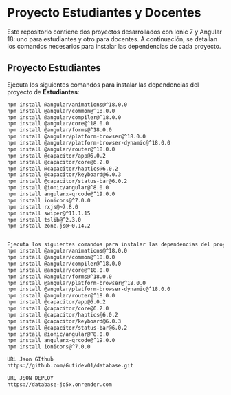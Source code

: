 # Proyecto Estudiantes y Docentes

Este repositorio contiene dos proyectos desarrollados con Ionic 7 y Angular 18: uno para estudiantes y otro para docentes. A continuación, se detallan los comandos necesarios para instalar las dependencias de cada proyecto.

## Proyecto Estudiantes

Ejecuta los siguientes comandos para instalar las dependencias del proyecto de **Estudiantes**:

```bash
npm install @angular/animations@^18.0.0
npm install @angular/common@^18.0.0
npm install @angular/compiler@^18.0.0
npm install @angular/core@^18.0.0
npm install @angular/forms@^18.0.0
npm install @angular/platform-browser@^18.0.0
npm install @angular/platform-browser-dynamic@^18.0.0
npm install @angular/router@^18.0.0
npm install @capacitor/app@6.0.2
npm install @capacitor/core@6.2.0
npm install @capacitor/haptics@6.0.2
npm install @capacitor/keyboard@6.0.3
npm install @capacitor/status-bar@6.0.2
npm install @ionic/angular@^8.0.0
npm install angularx-qrcode@^19.0.0
npm install ionicons@^7.0.0
npm install rxjs@~7.8.0
npm install swiper@^11.1.15
npm install tslib@^2.3.0
npm install zone.js@~0.14.2


Ejecuta los siguientes comandos para instalar las dependencias del proyecto de Docentes:
npm install @angular/animations@^18.0.0
npm install @angular/common@^18.0.0
npm install @angular/compiler@^18.0.0
npm install @angular/core@^18.0.0
npm install @angular/forms@^18.0.0
npm install @angular/platform-browser@^18.0.0
npm install @angular/platform-browser-dynamic@^18.0.0
npm install @angular/router@^18.0.0
npm install @capacitor/app@6.0.2
npm install @capacitor/core@6.2.0
npm install @capacitor/haptics@6.0.2
npm install @capacitor/keyboard@6.0.3
npm install @capacitor/status-bar@6.0.2
npm install @ionic/angular@^8.0.0
npm install angularx-qrcode@^19.0.0
npm install ionicons@^7.0.0

URL Json GIthub
https://github.com/Gutidev01/database.git

URL JSON DEPLOY
https://database-jo5x.onrender.com

